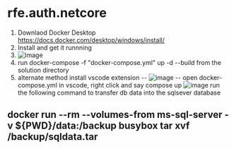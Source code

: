 # rfe.auth.netcore
1. Downlaod Docker Desktop https://docs.docker.com/desktop/windows/install/
2. Install and get it runnning  
3. ![image](https://user-images.githubusercontent.com/26566374/139065302-d4178e87-ad3c-411c-a800-5b32b5a004bc.png)
4. run docker-compose -f "docker-compose.yml" up -d --build  from the solution directory 
4. alternate method install vscode extension 
  -- ![image](https://user-images.githubusercontent.com/26566374/139065752-10c10e2e-1b9a-470d-9f7e-2a081875f3b1.png)
  -- open docker-compose.yml in vscode, right click and say compose up 
  ![image](https://user-images.githubusercontent.com/26566374/139066132-b779035d-720f-416e-b9cf-6dea7a2082d3.png)
run the following command to transfer db data into the sqlsever database
## docker run --rm --volumes-from ms-sql-server -v ${PWD}/data:/backup busybox tar xvf /backup/sqldata.tar 

